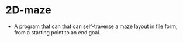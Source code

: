 # 2D-maze
- A program that can that can self-traverse a maze layout in file form, from a starting point to an end goal.
